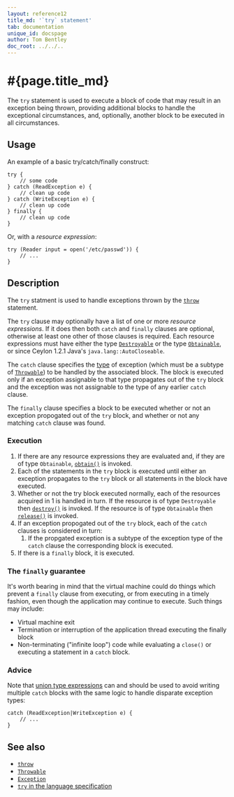 ```yaml
---
layout: reference12
title_md: '`try` statement'
tab: documentation
unique_id: docspage
author: Tom Bentley
doc_root: ../../..
---
```


# #{page.title_md}

The `try` statement is used to execute a block of code that may result 
in an exception being thrown, providing additional blocks to handle the exceptional 
circumstances, and, optionally, another block to be executed in all 
circumstances.

## Usage 

An example of a basic try/catch/finally construct:

<!-- check:none -->
<!-- try: -->
    try {
        // some code
    } catch (ReadException e) {
        // clean up code
    } catch (WriteException e) {
        // clean up code
    } finally {
        // clean up code
    }
    
Or, with a *resource expression*:

<!-- try: -->
    try (Reader input = open('/etc/passwd')) {
        // ...
    }

## Description

The `try` statment is used to handle exceptions thrown by the 
[`throw`](../throw) statement.

The `try` clause may optionally have a list of one or more 
*resource expressions*. If it does then both `catch` and `finally` clauses 
are optional, otherwise at least one other of those clauses is required.
Each resource expressions must have either the type 
[`Destroyable`](#{site.urls.apidoc_1_2}/Destroyable.type.html)
or the type [`Obtainable`](#{site.urls.apidoc_1_2}/Obtainable.type.html), or
since Ceylon 1.2.1 Java's `java.lang::AutoCloseable`.

The `catch` clause specifies the [type](../../structure/type) 
of exception (which must be a subtype of 
[`Throwable`](#{site.urls.apidoc_1_2}/Throwable.type.html)) to be handled 
by the associated block. The block is executed only if an exception 
assignable to that type propagates out of the `try` block and the exception 
was not assignable to the type of any earlier `catch` clause.

The `finally` clause specifies a block to be executed whether 
or not an exception propogated out of the `try` block, and whether or not any 
matching `catch` clause was found.

### Execution

1. If there are any resource expressions they are evaluated and, 
   if they are of type `Obtainable`,
   [`obtain()`](#{site.urls.apidoc_1_2}/Obtainable.type.html#obtain) is 
   invoked.
2. Each of the statements in the `try` block is executed until either 
   an exception propagates to the `try` block or all statements in the 
   block have executed.
3. Whether or not the try block executed normally, 
   each of the resources acquired in 1 is handled in turn.
   If the resource is of type `Destroyable` then
   [`destroy()`](#{site.urls.apidoc_1_2}/Destroyable.type.html#destroy) is 
   invoked. 
   If the resource is of type `Obtainable` then
   [`release()`](#{site.urls.apidoc_1_2}/Obtainable.type.html#release) is 
   invoked. 
4. If an exception propogated out of the `try` block, each of the
   `catch` clauses is considered in turn:
    1. If the propgated exception is a subtype of the exception type of 
        the `catch` clause the corresponding block is executed.
5. If there is a `finally` block, it is executed. 

### The `finally` guarantee

It's worth bearing in mind that the virtual machine could do things
which prevent a `finally` clause from executing, or from executing 
in a timely fashion, even though the application may continue to 
execute. Such things may include:

* Virtual machine exit
* Termination or interruption of the application thread executing the 
  finally block
* Non-terminating ("infinite loop") code while evaluating a `close()` or 
  executing a statement in a `catch` block.

### Advice

Note that [union type expressions](../../structure/type#union_and_intersection) can and should 
be used to avoid writing multiple `catch` blocks with the same logic to 
handle disparate exception types:

<!-- try: -->
    catch (ReadException|WriteException e) {
        // ...
    }

## See also

* [`throw`](../throw)
* [`Throwable`](#{site.urls.apidoc_1_2}/Throwable.type.html)
* [`Exception`](#{site.urls.apidoc_1_2}/Exception.type.html)
* [`try` in the language specification](#{site.urls.spec_current}#trycatchfinally)

